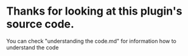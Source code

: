 # Thanks for looking at this plugin's source code.

You can check "understanding the code.md" for information how to understand the code
